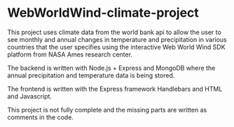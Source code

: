 # WebWorldWind-climate-project

This project uses climate data from the world bank api to allow the user to see monthly and annual changes in temperature and precipitation in various countries that the user specifies using the interactive Web World Wind SDK platform from NASA Ames research center. 

The backend is written with Node.js + Express and MongoDB where the annual precipitation and temperature data is being stored. 

The frontend is written with the Express framework Handlebars and HTML and Javascript. 

This project is not fully complete and the missing parts are written as comments in the code. 
